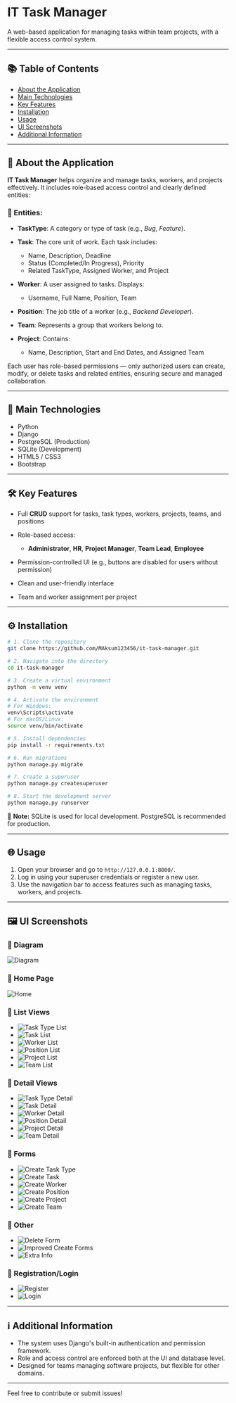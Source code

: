 # IT Task Manager

A web-based application for managing tasks within team projects, with a flexible access control system.

---

## 📚 Table of Contents

* [About the Application](#about-the-application)
* [Main Technologies](#main-technologies)
* [Key Features](#key-features)
* [Installation](#installation)
* [Usage](#usage)
* [UI Screenshots](#ui-screenshots)
* [Additional Information](#additional-information)

---

## 📌 About the Application

**IT Task Manager** helps organize and manage tasks, workers, and projects effectively. It includes role-based access control and clearly defined entities:

### 🔸 Entities:

* **TaskType**: A category or type of task (e.g., *Bug*, *Feature*).
* **Task**: The core unit of work. Each task includes:

  * Name, Description, Deadline
  * Status (Completed/In Progress), Priority
  * Related TaskType, Assigned Worker, and Project
* **Worker**: A user assigned to tasks. Displays:

  * Username, Full Name, Position, Team
* **Position**: The job title of a worker (e.g., *Backend Developer*).
* **Team**: Represents a group that workers belong to.
* **Project**: Contains:

  * Name, Description, Start and End Dates, and Assigned Team

Each user has role-based permissions — only authorized users can create, modify, or delete tasks and related entities, ensuring secure and managed collaboration.

---

## 🚀 Main Technologies

* Python
* Django
* PostgreSQL (Production)
* SQLite (Development)
* HTML5 / CSS3
* Bootstrap

---

## 🛠️ Key Features

* Full **CRUD** support for tasks, task types, workers, projects, teams, and positions
* Role-based access:

  * **Administrator**, **HR**, **Project Manager**, **Team Lead**, **Employee**
* Permission-controlled UI (e.g., buttons are disabled for users without permission)
* Clean and user-friendly interface
* Team and worker assignment per project

---

## ⚙️ Installation

```bash
# 1. Clone the repository
git clone https://github.com/MAksum123456/it-task-manager.git

# 2. Navigate into the directory
cd it-task-manager

# 3. Create a virtual environment
python -m venv venv

# 4. Activate the environment
# For Windows:
venv\Scripts\activate
# For macOS/Linux:
source venv/bin/activate

# 5. Install dependencies
pip install -r requirements.txt

# 6. Run migrations
python manage.py migrate

# 7. Create a superuser
python manage.py createsuperuser

# 8. Start the development server
python manage.py runserver
```

📌 **Note:** SQLite is used for local development. PostgreSQL is recommended for production.

---

## 🌐 Usage

1. Open your browser and go to `http://127.0.0.1:8000/`.
2. Log in using your superuser credentials or register a new user.
3. Use the navigation bar to access features such as managing tasks, workers, and projects.

---

## 🖼 UI Screenshots

### 🔹 Diagram

![Diagram](https://github.com/user-attachments/assets/47a37a83-0adf-4b93-9451-ab442c211edd)

### 🔹 Home Page

![Home](https://github.com/user-attachments/assets/18e199dc-21f3-4bdd-baf9-b02048d62e07)

### 🔹 List Views

* ![Task Type List](https://github.com/user-attachments/assets/24518225-5e3a-4cb6-ab8b-844a116def89)
* ![Task List](https://github.com/user-attachments/assets/615e2142-5412-481e-8059-a2c83ea9c5ce)
* ![Worker List](https://github.com/user-attachments/assets/1d3f7197-0a88-4b3a-8772-640312ce00c2)
* ![Position List](https://github.com/user-attachments/assets/5ec41914-5645-4eec-a271-bc2910371c41)
* ![Project List](https://github.com/user-attachments/assets/179a9875-b1a2-4473-afa9-ced246b200a6)
* ![Team List](https://github.com/user-attachments/assets/b518029e-93ae-4584-b96e-410a242f4adb)

### 🔹 Detail Views

* ![Task Type Detail](https://github.com/user-attachments/assets/80d78aa0-2905-4943-8c93-06c5e6c0bd00)
* ![Task Detail](https://github.com/user-attachments/assets/4550cf1c-83a4-465d-b6f8-ac53464efb47)
* ![Worker Detail](https://github.com/user-attachments/assets/8b6be40a-55d2-4f37-8b66-f63e63dfe3af)
* ![Position Detail](https://github.com/user-attachments/assets/34b6205a-7f70-424d-9697-5a3e1031433e)
* ![Project Detail](https://github.com/user-attachments/assets/5030de6f-418b-4442-9299-a6b1d0edfc17)
* ![Team Detail](https://github.com/user-attachments/assets/571a4d10-0eaa-4f49-a9bd-ed944b9d80ef)

### 🔹 Forms

* ![Create Task Type](https://github.com/user-attachments/assets/ac61bb69-f0ab-40be-8a32-de3f8812cd45)
* ![Create Task](https://github.com/user-attachments/assets/1cc4392d-b959-4390-8e69-4e60cb39a876)
* ![Create Worker](https://github.com/user-attachments/assets/413b9581-cd61-4b32-a4ea-cef7c2cb9dcb)
* ![Create Position](https://github.com/user-attachments/assets/71cdc462-920c-4548-9e3a-4c64b3c9bc0f)
* ![Create Project](https://github.com/user-attachments/assets/47f6baa1-1aeb-4600-bc8e-22b2a57f8cfb)
* ![Create Team](https://github.com/user-attachments/assets/72622d45-e17b-4620-9df7-e874eac8773c)

### 🔹 Other

* ![Delete Form](https://github.com/user-attachments/assets/aa3fca6f-b05d-4022-bf81-55b15e0c81cd)
* ![Improved Create Forms](https://github.com/user-attachments/assets/1d0e4cea-d353-4844-b881-1c55e1bfc185)
* ![Extra Info](https://github.com/user-attachments/assets/c03b5ffe-0e76-4fdb-bfac-035676dbf54f)

### 🔹 Registration/Login

* ![Register](https://github.com/user-attachments/assets/c0e88839-b138-434f-86f0-21cab8398d12)
* ![Login](https://github.com/user-attachments/assets/2355017b-530e-4acf-8e5a-58884c252649)

---

## ℹ️ Additional Information

* The system uses Django's built-in authentication and permission framework.
* Role and access control are enforced both at the UI and database level.
* Designed for teams managing software projects, but flexible for other domains.

---

Feel free to contribute or submit issues!

